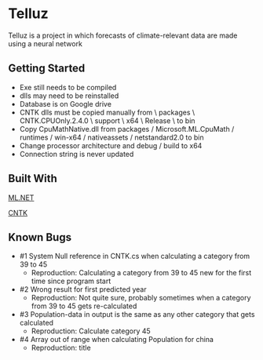 # Telluz
Telluz is a project in which forecasts of climate-relevant data are made using a neural network  
## Getting Started  

* Exe still needs to be compiled
* dlls may need to be reinstalled
* Database is on Google drive
* CNTK dlls must be copied manually from \ packages \ CNTK.CPUOnly.2.4.0 \ support \ x64 \ Release \ to bin
* Copy CpuMathNative.dll from packages / Microsoft.ML.CpuMath / runtimes / win-x64 / nativeassets / netstandard2.0 to bin
* Change processor architecture and debug / build to x64
* Connection string is never updated
## Built With
[ML.NET](https://github.com/dotnet/machinelearning)  

[CNTK](https://github.com/microsoft/CNTK)

## Known Bugs
* #1 System Null reference in CNTK.cs when calculating a category from 39 to 45
  * Reproduction: Calculating a category from 39 to 45 new for the first time since program start
* #2 Wrong result for first predicted year
  * Reproduction: Not quite sure, probably sometimes when a category from 39 to 45 gets re-calculated 
* #3 Population-data in output is the same as any other category that gets calculated
  * Reproduction: Calculate category 45
* #4 Array out of range when calculating Population for china
  * Reproduction: title
